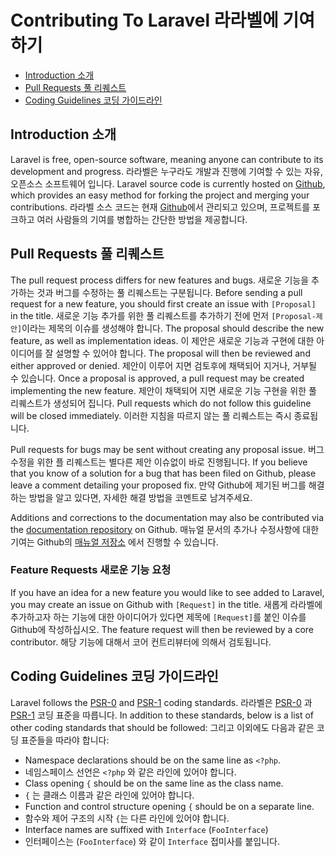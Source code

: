 # Contributing To Laravel 라라벨에 기여하기

- [Introduction 소개](#introduction)
- [Pull Requests 풀 리퀘스트](#pull-requests)
- [Coding Guidelines 코딩 가이드라인](#coding-guidelines)

<a name="introduction"></a>
## Introduction 소개

Laravel is free, open-source software, meaning anyone can contribute to its development and progress. 라라벨은 누구라도 개발과 진행에 기여할 수 있는 자유, 오픈소스 소프트웨어 입니다. Laravel source code is currently hosted on [Github](https://github.com/laravel), which provides an easy method for forking the project and merging your contributions. 라라벨 소스 코드는 현재 [Github](https://github.com/laravel)에서 관리되고 있으며, 프로젝트를 포크하고 여러 사람들의 기여를 병합하는 간단한 방법을 제공합니다.

<a name="pull-requests"></a>
## Pull Requests 풀 리퀘스트

The pull request process differs for new features and bugs. 새로운 기능을 추가하는 것과 버그를 수정하는 풀 리퀘스트는 구분됩니다. Before sending a pull request for a new feature, you should first create an issue with `[Proposal]` in the title. 새로운 기능 추가를 위한 풀 리퀘스트를 추가하기 전에 먼저 `[Proposal-제안]`이라는 제목의 이슈를 생성해야 합니다. The proposal should describe the new feature, as well as implementation ideas. 이 제안은 새로운 기능과 구현에 대한 아이디어를 잘 설명할 수 있어야 합니다. The proposal will then be reviewed and either approved or denied. 제안이 이루어 지면 검토후에 채택되어 지거나, 거부될 수 있습니다. Once a proposal is approved, a pull request may be created implementing the new feature. 제안이 채택되어 지면 새로운 기능 구현을 위한 풀 리퀘스트가 생성되어 집니다. Pull requests which do not follow this guideline will be closed immediately. 이러한 지침을 따르지 않는 풀 리퀘스트는 즉시 종료됩니다. 

Pull requests for bugs may be sent without creating any proposal issue. 버그 수정을 위한 플 리퀘스트는 별다른 제안 이슈없이 바로 진행됩니다. If you believe that you know of a solution for a bug that has been filed on Github, please leave a comment detailing your proposed fix. 만약 Github에 제기된 버그를 해결하는 방법을 알고 있다면, 자세한 해결 방법을 코멘트로 남겨주세요.

Additions and corrections to the documentation may also be contributed via the [documentation repository](https://github.com/laravel/docs) on Github. 매뉴얼 문서의 추가나 수정사항에 대한 기여는 Github의 [매뉴얼 저장소](https://github.com/laravel/docs) 에서 진행할 수 있습니다.



### Feature Requests 새로운 기능 요청

If you have an idea for a new feature you would like to see added to Laravel, you may create an issue on Github with `[Request]` in the title. 새롭게 라라벨에 추가하고자 하는 기능에 대한 아이디어가 있다면 제목에 `[Request]`를 붙인 이슈를 Github에 작성하십시오. The feature request will then be reviewed by a core contributor. 해당 기능에 대해서 코어 컨트리뷰터에 의해서 검토됩니다.

<a name="coding-guidelines"></a>
## Coding Guidelines 코딩 가이드라인

Laravel follows the [PSR-0](https://github.com/php-fig/fig-standards/blob/master/accepted/PSR-0.md) and [PSR-1](https://github.com/php-fig/fig-standards/blob/master/accepted/PSR-1-basic-coding-standard.md) coding standards. 라라벨은 [PSR-0](https://github.com/php-fig/fig-standards/blob/master/accepted/PSR-0.md) 과 [PSR-1](https://github.com/php-fig/fig-standards/blob/master/accepted/PSR-1-basic-coding-standard.md) 코딩 표준을 따릅니다. In addition to these standards, below is a list of other coding standards that should be followed: 그리고 이외에도 다음과 같은 코딩 표준들을 따라야 합니다:

- Namespace declarations should be on the same line as `<?php`.
- 네임스페이스 선언은 `<?php` 와 같은 라인에 있어야 합니다.
- Class opening `{` should be on the same line as the class name.
- `{` 는 클래스 이름과 같은 라인에 있어야 합니다.
- Function and control structure opening `{` should be on a separate line.
- 함수와 제어 구조의 시작 `{`는 다른 라인에 있어야 합니다.
- Interface names are suffixed with `Interface` (`FooInterface`)
- 인터페이스는 (`FooInterface`) 와 같이 `Interface` 접미사를 붙입니다.
